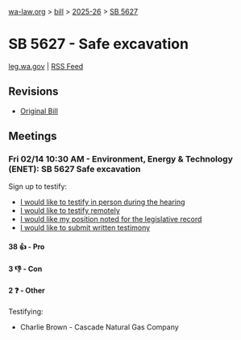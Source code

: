 [wa-law.org](/) > [bill](/bill/) > [2025-26](/bill/2025-26/) > [SB 5627](/bill/2025-26/sb/5627/)

# SB 5627 - Safe excavation
[leg.wa.gov](https://app.leg.wa.gov/billsummary?BillNumber=5627&Year=2025&Initiative=false) | [RSS Feed](./rss.xml)

## Revisions
* [Original Bill](1/)

## Meetings
### Fri 02/14 10:30 AM - Environment, Energy & Technology (ENET): SB 5627 Safe excavation
Sign up to testify:
* [I would like to testify in person during the hearing](https://app.leg.wa.gov/csi/Testifier/Add?chamber=House&mId=32717&aId=163884&caId=25784&tId=1)
* [I would like to testify remotely](https://app.leg.wa.gov/csi/Testifier/Add?chamber=House&mId=32717&aId=163884&caId=25784&tId=2)
* [I would like my position noted for the legislative record](https://app.leg.wa.gov/csi/Testifier/Add?chamber=House&mId=32717&aId=163884&caId=25784&tId=3)
* [I would like to submit written testimony](https://app.leg.wa.gov/csi/Testifier/Add?chamber=House&mId=32717&aId=163884&caId=25784&tId=4)

#### 38 👍 - Pro

#### 3 👎 - Con

#### 2 ❓ - Other
Testifying:
* Charlie Brown - Cascade Natural Gas Company
